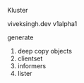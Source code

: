 

Kluster

viveksingh.dev
v1alpha1

generate

1. deep copy objects
2. clientset
3. informers
4. lister